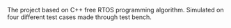 The project based on C++ free RTOS programming algorithm. Simulated on four different test cases made through test bench.
